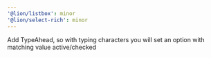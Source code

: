 ```yaml
---
'@lion/listbox': minor
'@lion/select-rich': minor
---
```


Add TypeAhead, so with typing characters you will set an option with matching value active/checked
